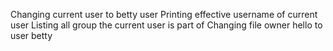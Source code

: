 Changing current user to betty user
Printing effective username of current user
Listing all group the current user is part of
Changing file owner hello to user betty